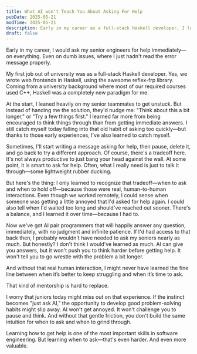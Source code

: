```yaml
---
title: What AI won't Teach You About Asking For Help
pubDate: 2025-05-21
modTime: 2025-05-21
description: Early in my career as a full-stack Haskell developer, I leaned heavily on my senior engineers for help—sometimes too quickly. They taught me to pause, think longer, and try more on my own. That habit shaped how I learn and work today—and it's something AI might not teach the next generation.
draft: false
---
```


Early in my career, I would ask my senior engineers for help immediately—on everything. Even on dumb issues, where I just hadn't read the error message properly.

My first job out of university was as a full-stack Haskell developer. Yes, we wrote web frontends in Haskell, using the awesome reflex-frp library. Coming from a university background where most of our required courses used C++, Haskell was a completely new paradigm for me.

At the start, I leaned heavily on my senior teammates to get unstuck. But instead of handing me the solution, they'd nudge me: "Think about this a bit longer," or "Try a few things first." I learned far more from being encouraged to think things through than from getting immediate answers. I still catch myself today falling into that old habit of asking too quickly—but thanks to those early experiences, I've also learned to catch myself.

Sometimes, I'll start writing a message asking for help, then pause, delete it, and go back to try a different approach. Of course, there's a tradeoff here. It's not always productive to just bang your head against the wall. At some point, it is smart to ask for help. Often, what I really need is just to talk it through—some lightweight rubber ducking.

But here's the thing: I only learned to recognize that tradeoff—when to ask and when to hold off—because those were real, human-to-human interactions. Even though we worked remotely, I could sense when someone was getting a little annoyed that I'd asked for help again. I could also tell when I'd waited too long and should've reached out sooner. There's a balance, and I learned it over time—because I had to.

Now we've got AI pair programmers that will happily answer any question, immediately, with no judgment and infinite patience. If I'd had access to that back then, I probably wouldn't have needed to ask my seniors nearly as much. But honestly? I don't think I would've learned as much. AI can give you answers, but it won't push you to think harder before getting help. It won't tell you to go wrestle with the problem a bit longer.

And without that real human interaction, I might never have learned the fine line between when it’s better to keep struggling and when it’s time to ask.

That kind of mentorship is hard to replace.

I worry that juniors today might miss out on that experience. If the instinct becomes "just ask AI," the opportunity to develop good problem-solving habits might slip away. AI won't get annoyed. It won't challenge you to pause and think. And without that gentle friction, you don't build the same intuition for when to ask and when to grind through.

Learning how to get help is one of the most important skills in software engineering. But learning when to ask—that's even harder. And even more valuable.
